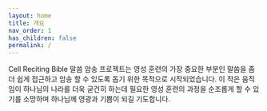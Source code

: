 ```yaml
---
layout: home
title: 개요
nav_order: 1
has_children: false
permalink: /
---
```

Cell Reciting Bible 말씀 암송 프로젝트는 영성 훈련의 가장 중요한 부분인 말씀을 좀더 쉽게 접근하고 암송 할 수 있도록 
돕기 위한 목적으로 시작되었습니다. 이 작은 움직임이 하나님의 나라를 더욱 굳건히 하는데 필요한 영성 훈련의 과정을 순조롭게 할 수 있기를 소망하며
하나님께 영광과 기쁨이 되길 기도합니다. 